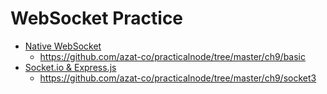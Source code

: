 # WebSocket Practice

- [Native WebSocket](native)
  - https://github.com/azat-co/practicalnode/tree/master/ch9/basic
- [Socket.io & Express.js](socket-express)
  - https://github.com/azat-co/practicalnode/tree/master/ch9/socket3
